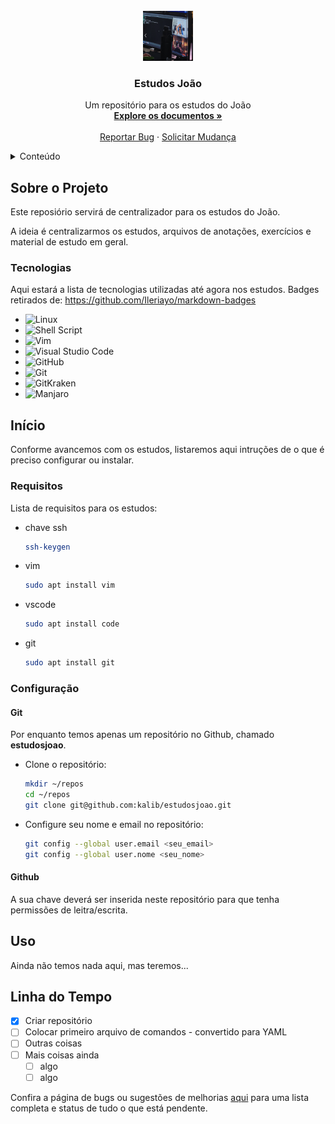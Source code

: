 <!-- PROJECT LOGO -->
<br />
<div align="center">
  <a href="https://github.com/kalib/estudosjoao">
    <img src="images/logo.png" alt="Logo" width="80" height="80">
  </a>

  <h3 align="center">Estudos João</h3>

  <p align="center">
    Um repositório para os estudos do João
    <br />
    <a href="https://github.com/kalib/estudosjoao"><strong>Explore os documentos »</strong></a>
    <br />
    <br />
    <a href="https://github.com/kalib/estudosjoao/issues">Reportar Bug</a>
    ·
    <a href="https://github.com/kalib/estudosjoao/issues">Solicitar Mudança</a>
  </p>
</div>



<!-- TABLE OF CONTENTS -->
<details>
  <summary>Conteúdo</summary>
  <ol>
    <li>
      <a href="#sobre-o-projeto">Sobre o Projeto</a>
      <ul>
        <li><a href="#tecnologias">Tecnologias</a></li>
      </ul>
    </li>
    <li>
      <a href="#inicio">Início</a>
      <ul>
        <li><a href="#requisitos">Requisitos</a></li>
        <li><a href="#configuracao">Configuração</a></li>
      </ul>
    </li>
    <li><a href="#uso">Uso</a></li>
    <li><a href="#linha-do-tempo">Linha do Tempo</a></li>
  </ol>
</details>



<!-- ABOUT THE PROJECT -->
## Sobre o Projeto

Este reposiório servirá de centralizador para os estudos do João.

A ideia é centralizarmos os estudos, arquivos de anotações, exercícios e material de estudo em geral.


### Tecnologias

Aqui estará a lista de tecnologias utilizadas até agora nos estudos.
Badges retirados de: https://github.com/Ileriayo/markdown-badges

* ![Linux](https://img.shields.io/badge/Linux-FCC624?style=for-the-badge&logo=linux&logoColor=black)
* ![Shell Script](https://img.shields.io/badge/shell_script-%23121011.svg?style=for-the-badge&logo=gnu-bash&logoColor=white)
* ![Vim](https://img.shields.io/badge/VIM-%2311AB00.svg?style=for-the-badge&logo=vim&logoColor=white)
* ![Visual Studio Code](https://img.shields.io/badge/Visual%20Studio%20Code-0078d7.svg?style=for-the-badge&logo=visual-studio-code&logoColor=white)
* ![GitHub](https://img.shields.io/badge/github-%23121011.svg?style=for-the-badge&logo=github&logoColor=white)
* ![Git](https://img.shields.io/badge/git-%23F05033.svg?style=for-the-badge&logo=git&logoColor=white)
* ![GitKraken](https://img.shields.io/badge/git-%23F05033.svg?style=for-the-badge&logo=git&logoColor=white)
* ![Manjaro](https://img.shields.io/badge/Manjaro-35BF5C?style=for-the-badge&logo=Manjaro&logoColor=white)


<!-- GETTING STARTED -->
## Início

Conforme avancemos com os estudos, listaremos aqui intruções de o que é preciso configurar ou instalar.

### Requisitos

Lista de requisitos para os estudos:

* chave ssh
  ```sh
  ssh-keygen
  ```

* vim
  ```sh
  sudo apt install vim
  ```

* vscode
  ```sh
  sudo apt install code
  ```

* git
  ```sh
  sudo apt install git
  ```

### Configuração

#### Git

Por enquanto temos apenas um repositório no Github, chamado **estudosjoao**.

* Clone o repositório:
  ```sh
  mkdir ~/repos
  cd ~/repos
  git clone git@github.com:kalib/estudosjoao.git
  ```

* Configure seu nome e email no repositório:
  ```sh
  git config --global user.email <seu_email>
  git config --global user.nome <seu_nome>
  ```

#### Github

A sua chave deverá ser inserida neste repositório para que tenha permissões de leitra/escrita.


<!-- Exemplos de Uso -->
## Uso

Ainda não temos nada aqui, mas teremos...



<!-- Linha do Tempo -->
## Linha do Tempo

- [x] Criar repositório
- [ ] Colocar primeiro arquivo de comandos - convertido para YAML
- [ ] Outras coisas
- [ ] Mais coisas ainda
    - [ ] algo
    - [ ] algo

Confira a página de bugs ou sugestões de melhorias [aqui](https://github.com/kalib/estudosjoao/issues) para uma lista completa e status de tudo o que está pendente.
